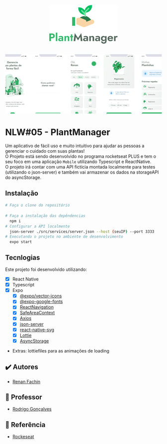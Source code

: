 <div align="center">
  <img src="./.github/logo.png">
</div>

<br>

<p align="center">
  <img src="./.github/capa.png">
</p>

# NLW#05 - PlantManager
Um aplicativo de fácil uso e muito intuitivo para ajudar as pessoas a gerenciar o cuidado com suas plantas!<br>
O Projeto está sendo desenvolvido no programa rocketseat PLUS e tem o seu foco em uma aplicação `Mobile` utilizando Typescript e ReactNative. <br>
O projeto irá contar com uma API fictícia montada localmente para testes (utilizando o json-server) e também vai armazenar os dados na storageAPI do asyncStorage.

## Instalação
```bash
# Faça o clone do repositório

# Faça a instalação das depêndencias
  npm i
# Configurar a API localmente
  json-server ./src/services/server.json --host (seuIP) --port 3333
# Executando o projeto no ambiente de desenvolvimento
  expo start
```

## Tecnlogias
Este projeto foi desenvolvido utilizando:
- [x] React Native
- [x] Typescript
- [x] Expo
  - [x] [@expo/vector-icons](https://docs.expo.dev/guides/icons/#expovector-icons)
  - [x] [@expo-google-fonts](https://github.com/expo/google-fonts)
  - [x] [ReactNavigation](https://reactnavigation.org/)
  - [x] [SafeAreaContext](https://docs.expo.dev/versions/latest/sdk/safe-area-context/)
  - [x] [Axios](https://axios-http.com/ptbr/)
  - [x] [json-server](https://github.com/typicode/json-server)
  - [x] [react-native-svg](https://docs.expo.dev/versions/latest/sdk/svg/)
  - [x] [Lottie](https://docs.expo.dev/versions/latest/sdk/lottie/)
  - [x] [AsyncStorage](https://docs.expo.dev/versions/latest/sdk/async-storage/)
- Extras: lottiefiles para as animações de loading

## ✔️ Autores

- [Renan Fachin](https://github.com/RenanFachin/)

## 📄 Professor

- [Rodrigo Gonçalves](https://github.com/rodrigorgtic)

## 📄 Referência

- [Rockeseat](https://www.rocketseat.com.br/)